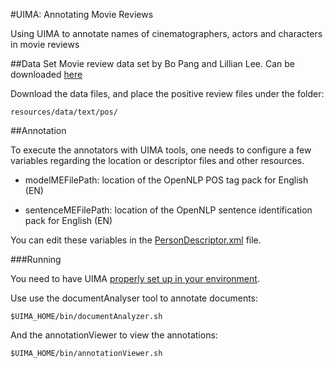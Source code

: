 #UIMA: Annotating Movie Reviews

Using UIMA to annotate names of cinematographers, actors and characters in movie reviews


##Data Set
Movie review data set by Bo Pang and Lillian Lee. Can be downloaded [here](http://www.cs.cornell.edu/People/pabo/movie-review-data/)

Download the data files, and place the positive review files under the folder:
```
resources/data/text/pos/
```

##Annotation

To execute the annotators with UIMA tools, one needs to configure a few variables regarding the location or descriptor files and other resources.

  - modelMEFilePath: location of the OpenNLP POS tag pack for English (EN)

  - sentenceMEFilePath: location of the OpenNLP sentence identification pack for English (EN)
  
 You can edit these variables in the [PersonDescriptor.xml](descriptors/PersonDescriptor.xml) file.


###Running

You need to have UIMA [properly set up in your environment](https://uima.apache.org/d/uimaj-current/overview_and_setup.html#ugr.ovv.eclipse_setup).


Use use the documentAnalyser tool to annotate documents:
```
$UIMA_HOME/bin/documentAnalyzer.sh
```

And the annotationViewer to view the annotations:
```
$UIMA_HOME/bin/annotationViewer.sh
```

